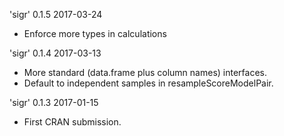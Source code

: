 
'sigr' 0.1.5 2017-03-24

 * Enforce more types in calculations

'sigr' 0.1.4 2017-03-13

 * More standard (data.frame plus column names) interfaces.
 * Default to independent samples in resampleScoreModelPair.

'sigr' 0.1.3 2017-01-15

 * First CRAN submission.
